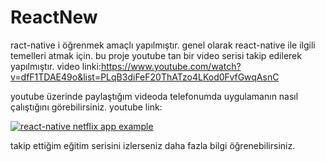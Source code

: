 # ReactNew
ract-native i öğrenmek amaçlı yapılmıştır. genel olarak react-native ile ilgili temelleri atmak için.
bu proje youtube tan bir video serisi takip edilerek yapılmıştır. video linki:https://www.youtube.com/watch?v=dfF1TDAE49o&list=PLqB3diFeF20ThATzo4LKod0FvfGwqAsnC


youtube üzerinde paylaştığım videoda telefonumda uygulamanın nasıl çalıştığını görebilirsiniz.
youtube link: 

[![react-native netflix app example](http://img.youtube.com/vi/e-AWKqVjjM0/0.jpg)](http://www.youtube.com/watch?v=e-AWKqVjjM0)

takip ettiğim eğitim serisini izlerseniz daha fazla bilgi öğrenebilirsiniz.

